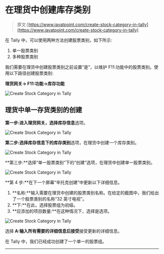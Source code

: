 # 在理货中创建库存类别

> 原文:[https://www.javatpoint.com/create-stock-category-in-tally](https://www.javatpoint.com/create-stock-category-in-tally)

在 Tally 中，可以使用两种方法创建股票类别，如下所示:

1.  单一股票类别
2.  多种股票类别

我们需要在理货中创建股票类别之前设置“是”，以维护 F11:功能中的股票类别。使用以下路径创建股票类别:

**理货网关→ F11:功能→库存功能**

![Create Stock Category in Tally](../Images/5cd6e87ccc4062cb6678f52baf60d9d5.png)

## 理货中单一存货类别的创建

**第一步:**进入理货网关，选择**库存信息**选项。

![Create Stock Category in Tally](../Images/af19ff9770ae1f9c0cc728beae334aa4.png)

**第二步:**选择库存信息下的**库存类别**选项，在理货中创建一个库存类别。

![Create Stock Category in Tally](../Images/04b5e464116d23803aed2b8683554558.png)

**第三步:**选择“单一股票类别”下的“创建”选项，在理货中创建单一股票类别。

![Create Stock Category in Tally](../Images/fe73ef39ad678bc9ab92e2591544e2fe.png)

**第 4 步:**在下一个屏幕“辛托克创建”中更新以下详细信息。

1.  **名称:**输入需要在理货中创建的股票类别名称。在给定的截图中，我们给出了一个股票类别的名称“32 英寸电视”。
2.  **下:**在此，选择股票组为初级。
3.  **应添加的项目数量:**在这种情况下，选择是选项。

![Create Stock Category in Tally](../Images/f862cc1387867bd742f9acb508ac0f16.png)

选择 **A:输入所有需要的详细信息后接受**接受更新的详细信息。

在 Tally 中，我们已经成功创建了一个单一的股票组。

* * *